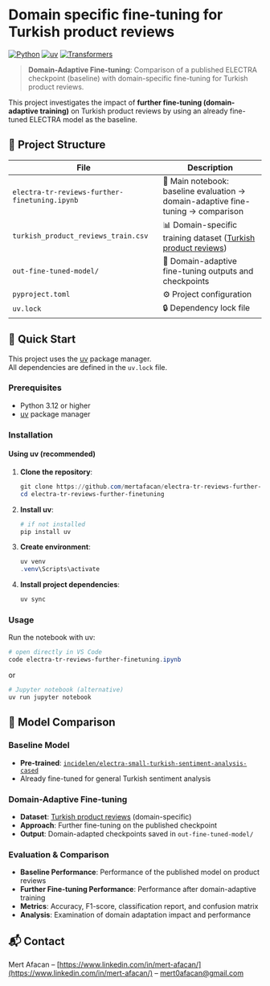 # Domain specific fine-tuning for Turkish product reviews

[![Python](https://img.shields.io/badge/Python-3.12+-blue.svg)](https://python.org)
[![uv](https://img.shields.io/badge/uv-package%20manager-purple.svg)](https://github.com/astral-sh/uv)
[![Transformers](https://img.shields.io/badge/🤗-Transformers-yellow.svg)](https://huggingface.co/transformers/)

> **Domain-Adaptive Fine-tuning**: Comparison of a published ELECTRA checkpoint (baseline) with domain-specific fine-tuning for Turkish product reviews.

This project investigates the impact of **further fine-tuning (domain-adaptive training)** on Turkish product reviews by using an already fine-tuned ELECTRA model as the baseline.

## 📁 Project Structure

| File | Description |
|------|-------------|
| `electra-tr-reviews-further-finetuning.ipynb` | 📓 Main notebook: baseline evaluation → domain-adaptive fine-tuning → comparison |
| `turkish_product_reviews_train.csv` | 📊 Domain-specific training dataset ([Turkish product reviews](https://huggingface.co/datasets/fthbrmnby/turkish_product_reviews)) |
| `out-fine-tuned-model/` | 💾 Domain-adaptive fine-tuning outputs and checkpoints |
| `pyproject.toml` | ⚙️ Project configuration |
| `uv.lock` | 🔒 Dependency lock file |

## 🚀 Quick Start

This project uses the [uv](https://github.com/astral-sh/uv) package manager.  
All dependencies are defined in the `uv.lock` file.

### Prerequisites

- Python 3.12 or higher
- [uv](https://github.com/astral-sh/uv) package manager

### Installation
#### Using uv (recommended)

1. **Clone the repository**:

   ```powershell
   git clone https://github.com/mertafacan/electra-tr-reviews-further-finetuning.git
   cd electra-tr-reviews-further-finetuning
   ```

2. **Install uv**:

   ```powershell
   # if not installed
   pip install uv
   ```

3. **Create environment**:

   ```powershell
   uv venv
   .venv\Scripts\activate
   ```
   

4. **Install project dependencies**:

   ```powershell
   uv sync
   ```

### Usage

Run the notebook with uv:

```powershell
# open directly in VS Code
code electra-tr-reviews-further-finetuning.ipynb
```
or
```powershell
# Jupyter notebook (alternative) 
uv run jupyter notebook
```

## 🤖 Model Comparison

### Baseline Model

* **Pre-trained**: [`incidelen/electra-small-turkish-sentiment-analysis-cased`](https://huggingface.co/incidelen/electra-small-turkish-sentiment-analysis-cased)
* Already fine-tuned for general Turkish sentiment analysis

### Domain-Adaptive Fine-tuning

* **Dataset**: [Turkish product reviews](https://huggingface.co/datasets/fthbrmnby/turkish_product_reviews) (domain-specific)
* **Approach**: Further fine-tuning on the published checkpoint
* **Output**: Domain-adapted checkpoints saved in `out-fine-tuned-model/`

### Evaluation & Comparison

* **Baseline Performance**: Performance of the published model on product reviews
* **Further Fine-tuning Performance**: Performance after domain-adaptive training
* **Metrics**: Accuracy, F1-score, classification report, and confusion matrix
* **Analysis**: Examination of domain adaptation impact and performance 

## 📬 Contact

Mert Afacan – [https://www.linkedin.com/in/mert-afacan/](https://www.linkedin.com/in/mert-afacan/) – [mert0afacan@gmail.com](mailto:mert0afacan@gmail.com)
